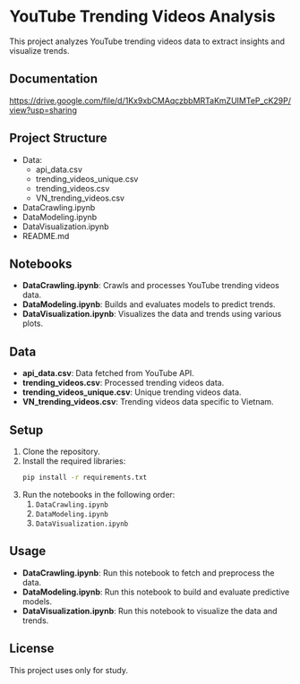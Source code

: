 # YouTube Trending Videos Analysis

This project analyzes YouTube trending videos data to extract insights and visualize trends.

## Documentation

https://drive.google.com/file/d/1Kx9xbCMAqczbbMRTaKmZUIMTeP_cK29P/view?usp=sharing

## Project Structure

- Data:
    + api_data.csv 
    + trending_videos_unique.csv
    + trending_videos.csv 
    + VN_trending_videos.csv 
- DataCrawling.ipynb 
- DataModeling.ipynb 
- DataVisualization.ipynb 
- README.md

## Notebooks

- **DataCrawling.ipynb**: Crawls and processes YouTube trending videos data.
- **DataModeling.ipynb**: Builds and evaluates models to predict trends.
- **DataVisualization.ipynb**: Visualizes the data and trends using various plots.

## Data

- **api_data.csv**: Data fetched from YouTube API.
- **trending_videos.csv**: Processed trending videos data.
- **trending_videos_unique.csv**: Unique trending videos data.
- **VN_trending_videos.csv**: Trending videos data specific to Vietnam.

## Setup

1. Clone the repository.
2. Install the required libraries:
    ```sh
    pip install -r requirements.txt
    ```
3. Run the notebooks in the following order:
    1. `DataCrawling.ipynb`
    2. `DataModeling.ipynb`
    3. `DataVisualization.ipynb`

## Usage

- **DataCrawling.ipynb**: Run this notebook to fetch and preprocess the data.
- **DataModeling.ipynb**: Run this notebook to build and evaluate predictive models.
- **DataVisualization.ipynb**: Run this notebook to visualize the data and trends.

## License

This project uses only for study.